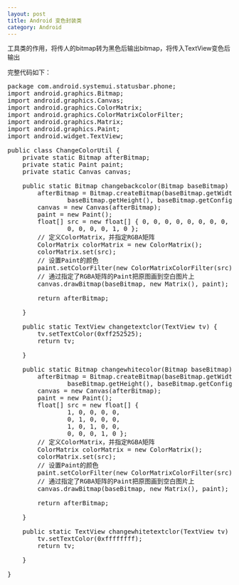 ```yaml
---
layout: post
title: Android 变色封装类
category: Android
---
```


工具类的作用，将传人的bitmap转为黑色后输出bitmap，将传入TextView变色后输出

完整代码如下：

<pre>
package com.android.systemui.statusbar.phone;
import android.graphics.Bitmap;
import android.graphics.Canvas;
import android.graphics.ColorMatrix;
import android.graphics.ColorMatrixColorFilter;
import android.graphics.Matrix;
import android.graphics.Paint;
import android.widget.TextView;

public class ChangeColorUtil {
	private static Bitmap afterBitmap;
	private static Paint paint;
	private static Canvas canvas;

	public static Bitmap changebackcolor(Bitmap baseBitmap) {
		afterBitmap = Bitmap.createBitmap(baseBitmap.getWidth(),
				baseBitmap.getHeight(), baseBitmap.getConfig());
		canvas = new Canvas(afterBitmap);
		paint = new Paint();
		float[] src = new float[] { 0, 0, 0, 0, 0, 0, 0, 0, 0, 0, 0, 0, 0, 0,
				0, 0, 0, 0, 1, 0 };
		// 定义ColorMatrix，并指定RGBA矩阵
		ColorMatrix colorMatrix = new ColorMatrix();
		colorMatrix.set(src);
		// 设置Paint的颜色
		paint.setColorFilter(new ColorMatrixColorFilter(src));
		// 通过指定了RGBA矩阵的Paint把原图画到空白图片上
		canvas.drawBitmap(baseBitmap, new Matrix(), paint);

		return afterBitmap;

	}

	public static TextView changetextclor(TextView tv) {
		tv.setTextColor(0xff252525);
		return tv;

	}

	public static Bitmap changewhitecolor(Bitmap baseBitmap) {
		afterBitmap = Bitmap.createBitmap(baseBitmap.getWidth(),
				baseBitmap.getHeight(), baseBitmap.getConfig());
		canvas = new Canvas(afterBitmap);
		paint = new Paint();
		float[] src = new float[] {
				1, 0, 0, 0, 0,
				0, 1, 0, 0, 0,
				1, 0, 1, 0, 0,
				0, 0, 0, 1, 0 };
		// 定义ColorMatrix，并指定RGBA矩阵
		ColorMatrix colorMatrix = new ColorMatrix();
		colorMatrix.set(src);
		// 设置Paint的颜色
		paint.setColorFilter(new ColorMatrixColorFilter(src));
		// 通过指定了RGBA矩阵的Paint把原图画到空白图片上
		canvas.drawBitmap(baseBitmap, new Matrix(), paint);

		return afterBitmap;

	}

	public static TextView changewhitetextclor(TextView tv) {
		tv.setTextColor(0xffffffff);
		return tv;

	}

}
</pre>
